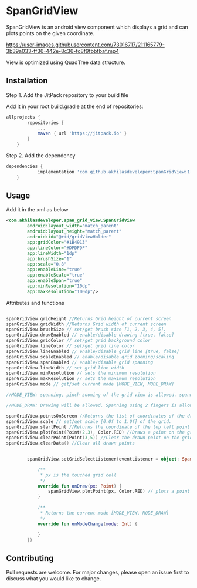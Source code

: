 # SpanGridView

SpanGridView is an android view component which displays a grid and can plots points on the given coordinate.

https://user-images.githubusercontent.com/73016717/211165779-3b39a033-ff36-442e-8c36-fc8f9fbbfbaf.mp4

View is optimized using QuadTree data structure. 

## Installation

Step 1. Add the JitPack repository to your build file

Add it in your root build.gradle at the end of repositories:

```groovy
allprojects {
		repositories {
			...
			maven { url 'https://jitpack.io' }
		}
	}
```

Step 2. Add the dependency

```groovy
dependencies {
	        implementation 'com.github.akhilasdeveloper:SpanGridView:1.5'
	}
```

## Usage

Add it in the xml as below

```xml
<com.akhilasdeveloper.span_grid_view.SpanGridView
        android:layout_width="match_parent"
        android:layout_height="match_parent"
        android:id="@+id/gridViewHolder"
        app:gridColor="#1B4913"
        app:lineColor="#DFDFDF"
        app:lineWidth="1dp"
        app:brushSize="1"
        app:scale="0.8"
        app:enableLine="true"
        app:enableScale="true"
        app:enableSpan="true"
        app:minResolution="10dp"
        app:maxResolution="100dp"/>
```

Attributes and functions

```kotlin

spanGridView.gridHeight //Returns Grid height of current screen
spanGridView.gridWidth //Returns Grid width of current screen
spanGridView.brushSize // set/get brush size [1, 2, 3, 4, 5].
spanGridView.drawEnabled // enable/disable drawing [true, false]
spanGridView.gridColor // set/get grid background color
spanGridView.lineColor // set/get grid line color
spanGridView.lineEnabled // enable/disable grid line [true, false]
spanGridView.scaleEnabled // enable/disable grid zooming/scaling
spanGridView.spanEnabled // enable/disable grid spanning
spanGridView.lineWidth // set grid line width
spanGridView.minResolution // sets the minimum resolution
spanGridView.maxResolution // sets the maximum resolution
spanGridView.mode // get/set current mode [MODE_VIEW, MODE_DRAW]

//MODE_VIEW: spanning, pinch zooming of the grid view is allowed. spanning can be performed using one finger. Drawing will be disabled. 

//MODE_DRAW: Drawing will be allowed. Spanning using 2 fingers is allowed. Pinch zooming is allowed.

spanGridView.pointsOnScreen //Returns the list of coordinates of the drawn points which are currently visible on the screen.
spanGridView.scale // set/get scale [0.0f to 1.0f] of the grid.
spanGridView.startPoint //Returns the coordinate of the top left point on the current screen
spanGridView.plotPoint(Point(2,3), Color.RED) //Draws a point on the grid position (2,3) with color red.
spanGridView.clearPoint(Point(3,5)) //Clear the drawn point on the grid position (3,5)
spanGridView.clearData() //Clear all drawn points


        spanGridView.setGridSelectListener(eventListener = object: SpanGridView.OnGridSelectListener{

            /**
             * px is the touched grid cell
             */
            override fun onDraw(px: Point) {
                spanGridView.plotPoint(px, Color.RED) // plots a point on position px with color red.
            }

            /**
             * Returns the current mode [MODE_VIEW, MODE_DRAW]
             */
            override fun onModeChange(mode: Int) {

            }
        })

```

## Contributing

Pull requests are welcome. For major changes, please open an issue first
to discuss what you would like to change.

